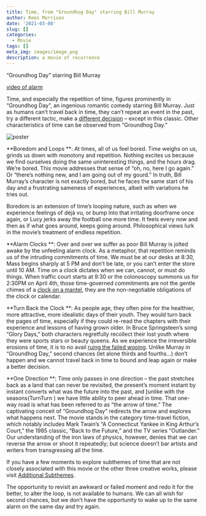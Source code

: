 ```yaml
---
title: Time, from "Groundhog Day" starring Bill Murray
author: Rees Morrison
date: '2021-03-08'
slug: []
categories:
  - Movie
tags: []
meta_img: images/image.png
description: a movie of recurrence
---
```


“Groundhog Day” starring Bill Murray

[video of alarm](https://youtu.be/vUi1PdYn5nk)

Time, and especially the repetition of time, figures prominently in “Groundhog Day”, an ingenious romantic comedy starring Bill Murray.  Just as humans can’t travel back in time, they can’t repeat an event in the past, try a different tactic, make a [different decision](https://themesfromart.com/blog/2021-02-10-decisions-a-wider-angle-view/decisionswiderangle/) – except in this classic. Other characteristics of time can be observed from “Groundhog Day.”

![poster](/media/TimeGroundhogDay.jpg)

**Boredom and Loops **:  At times, all of us feel bored.  Time weighs on us, grinds us down with monotony and repetition.  Nothing excites us because we find ourselves doing the same uninteresting things, and the hours drag.  We’re bored.  This movie addresses that sense of “oh, no, here I go again.”  Or “there’s nothing new, and I am going out of my gourd.”  In truth, Bill Murray’s character is not exactly bored, but he faces the same start of his day and a frustrating sameness of experiences, albeit with variations he tries out.  

Boredom is an extension of time’s looping nature, such as when we experience feelings of déjà vu, or bump into that irritating doorframe once again, or Lucy jerks away the football one more time.  It feels every now and then as if what goes around, keeps going around.  Philosophical views lurk in the movie’s treatment of endless repetition.

**Alarm Clocks **:  Over and over we suffer as poor Bill Murray is jolted awake by the unfeeling alarm clock.  As a metaphor, that repetition reminds us of the intruding commitments of time.  We must be at our desks at 8:30, Mass begins sharply at 5 PM and don’t be late, or you can’t enter the store until 10 AM.  Time on a clock dictates when we can, cannot, or must do things.  When traffic court starts at 9:30 or the colonoscopy summons us for 2:30PM on April 4th, those time-governed commitments are not the gentle chimes of a [clock on a mantel](Bellelli), they are the non-negotiable obligations of the clock or calendar.

**Turn Back the Clock **:  As people age, they often pine for the healthier, more attractive, more idealistic days of their youth. They would turn back the pages of time, especially if they could re-read the chapters with their experience and lessons of having grown older.  In Bruce Springsteen’s song “Glory Days,” both characters regretfully recollect their lost youth where they were sports stars or beauty queens.   As we experience the irreversible erosions of time, it is to no avail [ruing the failed wooing](Coy).  Unlike Murray in “Groundhog Day,” second chances (let alone thirds and fourths…) don’t happen and we cannot travel back in time to bound and leap again or make a better decision.

**One Direction **:  Time only passes in one direction – the past stretches back as a land that can never be revisited, the present’s moment instant by instant converts what was the future into the past, and [unlike with the seasons(TurnTurn ) we have little ability to peer ahead in time.  That one-way road is what has been referred to as “the arrow of time.”  The captivating conceit of “Groundhog Day” redirects the arrow and explores what happens next.  The movie stands in the category time-travel fiction, which notably includes Mark Twain’s “A Connecticut Yankee in King Arthur’s Court,” the 1985 classic, “Back to the Future,” and the TV series “Outlander.”  Our understanding of the iron laws of physics, however, denies that we can reverse the arrow or shoot it repeatedly; but science doesn’t bar artists and writers from transgressing all the time. 

If you have a few moments to explore subthemes of time that are not closely associated with this movie or the other three creative works, please visit [Additional Subthemes](  ).

The opportunity to revisit an awkward or failed moment and redo it for the better, to alter the loop,  is not available to humans.  We can all wish for second chances, but we don’t have the opportunity to wake up to the same alarm on the same day and try again.  
